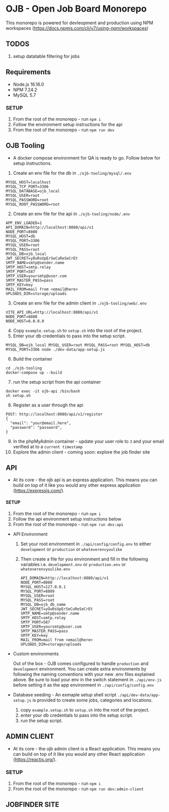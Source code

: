 # OJB - Open Job Board Monorepo

This monorepo is powered for devleopment and production using NPM workspaces (https://docs.npmjs.com/cli/v7/using-npm/workspaces)

## TODOS

1. setup datatable filtering for jobs

## Requirements

- Node.js 16.16.0
- NPM 7.24.2
- MySQL 5.7

### SETUP

1. From the root of the monorepo - run `npm i`
2. Follow the environment setup instructions for the api
3. From the root of the monorepo - run `npm run dev`

## OJB Tooling

- A docker compose environment for QA is ready to go. Follow below for setup instructions.

1.  Create an env file for the db in `./ojb-tooling/mysql/.env`

```
MYSQL_HOST=localhost
MYSQL_TCP_PORT=3306
MYSQL_DATABASE=ojb_local
MYSQL_USER=root
MYSQL_PASSWORD=root
MYSQL_ROOT_PASSWORD=root
```

2.  Create an env file for the api in `./ojb-tooling/node/.env`

```
APP_ENV_LOADED=1
API_DOMAIN=http://localhost:8080/api/v1
NODE_PORT=8080
MYSQL_HOST=db
MYSQL_PORT=3306
MYSQL_USER=root
MYSQL_PASS=root
MYSQL_DB=ojb_local
JWT_SECRET=yOuRsUpErSeCuReSeCrEt
SMTP_NAME=smtp@sender.name
SMTP_HOST=smtp.relay
SMTP_PORT=587
SMTP_USER=yoursmtp@user.com
SMTP_MASTER_PASS=pass
SMTP_KEY=key
MAIL_FROM=mail from <email@here>
UPLOADS_DIR=storage/uploads
```

3. Create an env file for the admin client in `./ojb-tooling/web/.env`

```
VITE_API_URL=http://localhost:8080/api/v1
NODE_PORT=8888
NODE_HOST=0.0.0.0
```

4.  Copy `example.setup.sh` to `setup.sh` into the root of the project.
5.  Enter your db credentials to pass into the setup script.

```
MYSQL_DB=ojb_local MYSQL_USER=root MYSQL_PASS=root MYSQL_HOST=db MYSQL_PORT=3306 node ./dev-data/app-setup.js
```

6.  Build the container

```
cd ./ojb-tooling
docker-compose up --build
```

7.  run the setup script from the api container

```
docker exec -it ojb-api /bin/bash
sh setup.sh
```

8. Register as a user through the api

```
POST: http://localhost:8080/api/v1/register
{
  "email": "your@email.here",
  "password": "password",
}
```

9. In the phpMyAdmin container - update your user role to `3` and your email verified at to a `current timestamp`
10. Explore the admin client - coming soon: explore the job finder site

## API

- At its core - the ojb api is an express application. This means you can build on top of it like you would any other express application (https://expressjs.com/).

#### SETUP

1. From the root of the monorepo - run `npm i`
2. Follow the api environment setup instructions below
3. From the root of the monorepo - run `npm run dev:api`

- API Environment

  1. Set your root environment in `./api/config/config.env` to either `development` or `production` or `whateverenvyoulike`
  2. Then create a file for you environment and fill in the following variables i.e. `development.env` or `production.env` or `whateverenvyoulike.env`

     ```
     API_DOMAIN=http://localhost:8080/api/v1
     NODE_PORT=8080
     MYSQL_HOST=127.0.0.1
     MYSQL_PORT=8889
     MYSQL_USER=root
     MYSQL_PASS=root
     MYSQL_DB=ojb_db_name
     JWT_SECRET=yOuRsUpErSeCuReSeCrEt
     SMTP_NAME=smtp@sender.name
     SMTP_HOST=smtp.relay
     SMTP_PORT=587
     SMTP_USER=yoursmtp@user.com
     SMTP_MASTER_PASS=pass
     SMTP_KEY=key
     MAIL_FROM=mail from <email@here>
     UPLOADS_DIR=storage/uploads
     ```

- Custom environments

  Out of the box - OJB comes configured to handle `production` and `development` environment. You can create extra environments by following the naming conventions with your new .env files explained above. Be sure to load your env in the switch statement in `./api/env.js` before setting it as the app environment in `./api/config/config.env`

- Database seeding - An exmaple setup shell script `./api/dev-data/app-setup.js` is provided to create some jobs, categories and locations.

  1. copy `example.setup.sh` to `setup.sh` into the root of the project.
  2. enter your db credentials to pass into the setup script.
  3. run the setup script.

## ADMIN CLIENT

- At its core - the ojb admin client is a React application. This means you can build on top of it like you would any other React application (https://reactjs.org/).

### SETUP

1. From the root of the monorepo - run `npm i`
2. From the root of the monorepo - run `npm run dev:admin-client`

## JOBFINDER SITE
